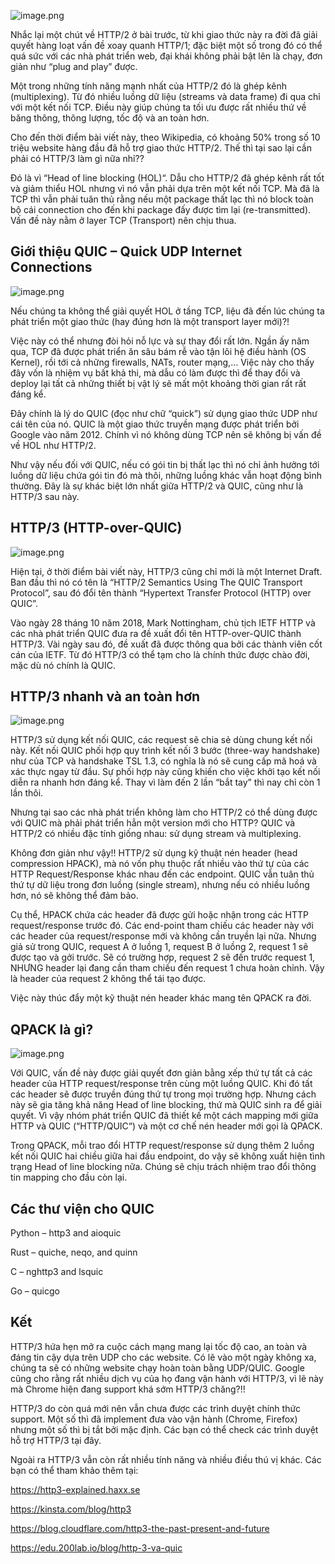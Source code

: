 ![image.png](https://images.viblo.asia/261c7aed-6246-46e0-962f-3bfbdeb5a537.png)

Nhắc lại một chút về HTTP/2 ở bài trước, từ khi giao thức này ra đời đã giải quyết hàng loạt vấn đề xoay quanh HTTP/1; đặc biệt một số trong đó có thể quá sức với các nhà phát triển web, đại khái không phải bật lên là chạy, đơn giản như “plug and play” được.

Một trong những tính năng mạnh nhất của HTTP/2 đó là ghép kênh (multiplexing). Từ đó nhiều luồng dữ liệu (streams và data frame) đi qua chỉ với một kết nối TCP. Điều này giúp chúng ta tối ưu được rất nhiều thứ về băng thông, thông lượng, tốc độ và an toàn hơn.

Cho đến thời điểm bài viết này, theo Wikipedia, có khoảng 50% trong số 10 triệu website hàng đầu đã hỗ trợ giao thức HTTP/2. Thế thì tại sao lại cần phải có HTTP/3 làm gì nữa nhỉ??

Đó là vì “Head of line blocking (HOL)“. Dẫu cho HTTP/2 đã ghép kênh rất tốt và giảm thiểu HOL nhưng vì nó vẫn phải dựa trên một kết nối TCP. Mà đã là TCP thì vẫn phải tuân thủ rằng nếu một package thất lạc thì nó block toàn bộ cái connection cho đến khi package đấy được tìm lại (re-transmitted). Vấn đề này nằm ở layer TCP (Transport) nên chịu thua.

## Giới thiệu QUIC – Quick UDP Internet Connections

![image.png](https://images.viblo.asia/b55908b3-5a8b-4038-a8e0-a9e3590a1d05.png)

Nếu chúng ta không thể giải quyết HOL ở tầng TCP, liệu đã đến lúc chúng ta phát triển một giao thức (hay đúng hơn là một transport layer mới)?!

Việc này có thể nhưng đòi hỏi nỗ lực và sự thay đổi rất lớn. Ngần ấy năm qua, TCP đã được phát triển ăn sâu bám rễ vào tận lõi hệ điều hành (OS Kernel), rồi tới cả những firewalls, NATs, router mạng,… Việc này cho thấy đây vốn là nhiệm vụ bất khả thi, mà dẫu có làm được thì để thay đổi và deploy lại tất cả những thiết bị vật lý sẽ mất một khoảng thời gian rất rất đáng kể.

Đây chính là lý do QUIC (đọc như chữ “quick”) sử dụng giao thức UDP như cái tên của nó. QUIC là một giao thức truyền mạng được phát triển bởi Google vào năm 2012. Chính vì nó không dùng TCP nên sẽ không bị vấn đề về HOL như HTTP/2.

Như vậy nếu đối với QUIC, nếu có gói tin bị thất lạc thì nó chỉ ảnh hưởng tới luồng dữ liệu chứa gói tin đó mà thôi, những luồng khác vẫn hoạt động bình thường. Đây là sự khác biệt lớn nhất giữa HTTP/2 và QUIC, cũng như là HTTP/3 sau này.

## HTTP/3 (HTTP-over-QUIC)

![image.png](https://images.viblo.asia/f16964c9-4fe9-48dc-a66f-f82504c02b3e.png)

Hiện tại, ở thời điểm bài viết này, HTTP/3 cũng chỉ mới là một Internet Draft. Ban đầu thì nó có tên là “HTTP/2 Semantics Using The QUIC Transport Protocol”, sau đó đổi tên thành “Hypertext Transfer Protocol (HTTP) over QUIC”.

Vào ngày 28 tháng 10 năm 2018, Mark Nottingham, chủ tịch IETF HTTP và các nhà phát triển QUIC đưa ra đề xuất đổi tên HTTP-over-QUIC thành HTTP/3. Vài ngày sau đó, đề xuất đã được thông qua bởi các thành viên cốt cán của IETF. Từ đó HTTP/3 có thể tạm cho là chính thức được chào đời, mặc dù nó chính là QUIC.

## HTTP/3 nhanh và an toàn hơn

![image.png](https://images.viblo.asia/9f4dd271-c201-4e97-8578-1cf02894e91e.png)

HTTP/3 sử dụng kết nối QUIC, các request sẽ chia sẻ dùng chung kết nối này. Kết nối QUIC phối hợp quy trình kết nối 3 bước (three-way handshake) như của TCP và handshake TSL 1.3, có nghĩa là nó sẽ cung cấp mã hoá và xác thực ngay từ đầu. Sự phối hợp này cũng khiến cho việc khởi tạo kết nối diễn ra nhanh hơn đáng kể. Thay vì làm đến 2 lần “bắt tay” thì nay chỉ còn 1 lần thôi.

Nhưng tại sao các nhà phát triển không làm cho HTTP/2 có thể dùng được với QUIC mà phải phát triển hẳn một version mới cho HTTP? QUIC và HTTP/2 có nhiều đặc tính giống nhau: sử dụng stream và multiplexing.

Không đơn giản như vậy!! HTTP/2 sử dụng kỹ thuật nén header (head compression HPACK), mà nó vốn phụ thuộc rất nhiều vào thứ tự của các HTTP Request/Response khác nhau đến các endpoint. QUIC vẫn tuân thủ thứ tự dữ liệu trong đơn luồng (single stream), nhưng nếu có nhiều luồng hơn, nó sẽ không thể đảm bảo.

Cụ thể, HPACK chứa các header đã được gửi hoặc nhận trong các HTTP request/response trước đó. Các end-point tham chiếu các header này với các header của request/response mới và không cần truyền lại nữa. Nhưng giả sử trong QUIC, request A ở luồng 1, request B ở luồng 2, request 1 sẽ được tạo và gởi trước. Sẽ có trường hợp, request 2 sẽ đến trước request 1, NHƯNG header lại đang cần tham chiếu đến request 1 chưa hoàn chỉnh. Vậy là header của request 2 không thể tái tạo được.

Việc này thúc đẩy một kỹ thuật nén header khác mang tên QPACK ra đời.

## QPACK là gì?

![image.png](https://images.viblo.asia/cbeb2a25-d784-433c-855b-02432b4c99c4.png)

Với QUIC, vấn đề này được giải quyết đơn giản bằng xếp thứ tự tất cả các header của HTTP request/response trên cùng một luồng QUIC. Khi đó tất các header sẽ được truyền đúng thứ tự trong mọi trường hợp. Nhưng cách này sẽ gia tăng khả năng Head of line blocking, thứ mà QUIC sinh ra để giải quyết. Vì vậy nhóm phát triển QUIC đã thiết kế một cách mapping mới giữa HTTP và QUIC (“HTTP/QUIC“) và một cơ chế nén header mới gọi là QPACK.

Trong QPACK, mỗi trao đổi HTTP request/response sử dụng thêm 2 luồng kết nối QUIC hai chiều giữa hai đầu endpoint, do vậy sẽ không xuất hiện tình trạng Head of line blocking nữa. Chúng sẽ chịu trách nhiệm trao đổi thông tin mapping cho đầu còn lại.

## Các thư viện cho QUIC

Python – http3 and aioquic

Rust – quiche, neqo, and quinn

C – nghttp3 and lsquic

Go – quicgo

## Kết

HTTP/3 hứa hẹn mở ra cuộc cách mạng mang lại tốc độ cao, an toàn và đáng tin cậy dựa trên UDP cho các website. Có lẽ vào một ngày không xa, chúng ta sẽ có những website chạy hoàn toàn bằng UDP/QUIC. Google cũng cho rằng rất nhiều dịch vụ của họ đang vận hành với HTTP/3, vì lẽ này mà Chrome hiện đang support khá sớm HTTP/3 chăng?!!

HTTP/3 do còn quá mới nên vẫn chưa được các trình duyệt chính thức support. Một số thì đã implement đưa vào vận hành (Chrome, Firefox) nhưng một số thì bị tắt bởi mặc định. Các bạn có thể check các trình duyệt hỗ trợ HTTP/3 tại đây.

Ngoài ra HTTP/3 vẫn còn rất nhiều tính năng và nhiều điều thú vị khác. Các bạn có thể tham khảo thêm tại:

https://http3-explained.haxx.se

https://kinsta.com/blog/http3

https://blog.cloudflare.com/http3-the-past-present-and-future

https://edu.200lab.io/blog/http-3-va-quic